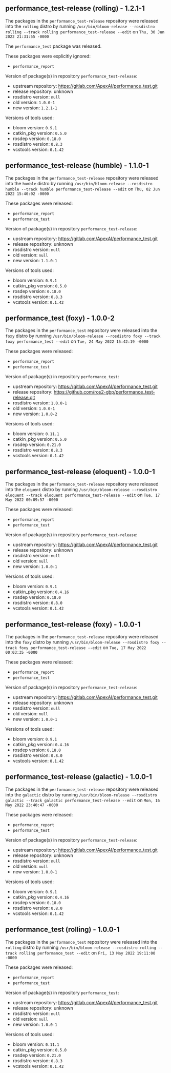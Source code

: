 ## performance_test-release (rolling) - 1.2.1-1

The packages in the `performance_test-release` repository were released into the `rolling` distro by running `/usr/bin/bloom-release --rosdistro rolling --track rolling performance_test-release --edit` on `Thu, 30 Jun 2022 21:31:55 -0000`

The `performance_test` package was released.

These packages were explicitly ignored:
- `performance_report`

Version of package(s) in repository `performance_test-release`:

- upstream repository: https://gitlab.com/ApexAI/performance_test.git
- release repository: unknown
- rosdistro version: `null`
- old version: `1.0.0-1`
- new version: `1.2.1-1`

Versions of tools used:

- bloom version: `0.9.1`
- catkin_pkg version: `0.5.0`
- rosdep version: `0.18.0`
- rosdistro version: `0.8.3`
- vcstools version: `0.1.42`


## performance_test-release (humble) - 1.1.0-1

The packages in the `performance_test-release` repository were released into the `humble` distro by running `/usr/bin/bloom-release --rosdistro humble --track humble performance_test-release --edit` on `Thu, 02 Jun 2022 15:40:02 -0000`

These packages were released:
- `performance_report`
- `performance_test`

Version of package(s) in repository `performance_test-release`:

- upstream repository: https://gitlab.com/ApexAI/performance_test.git
- release repository: unknown
- rosdistro version: `null`
- old version: `null`
- new version: `1.1.0-1`

Versions of tools used:

- bloom version: `0.9.1`
- catkin_pkg version: `0.5.0`
- rosdep version: `0.18.0`
- rosdistro version: `0.8.3`
- vcstools version: `0.1.42`


## performance_test (foxy) - 1.0.0-2

The packages in the `performance_test` repository were released into the `foxy` distro by running `/usr/bin/bloom-release --rosdistro foxy --track foxy performance_test --edit` on `Tue, 24 May 2022 15:42:19 -0000`

These packages were released:
- `performance_report`
- `performance_test`

Version of package(s) in repository `performance_test`:

- upstream repository: https://gitlab.com/ApexAI/performance_test.git
- release repository: https://github.com/ros2-gbp/performance_test-release.git
- rosdistro version: `1.0.0-1`
- old version: `1.0.0-1`
- new version: `1.0.0-2`

Versions of tools used:

- bloom version: `0.11.1`
- catkin_pkg version: `0.5.0`
- rosdep version: `0.21.0`
- rosdistro version: `0.8.3`
- vcstools version: `0.1.42`


## performance_test-release (eloquent) - 1.0.0-1

The packages in the `performance_test-release` repository were released into the `eloquent` distro by running `/usr/bin/bloom-release --rosdistro eloquent --track eloquent performance_test-release --edit` on `Tue, 17 May 2022 00:09:57 -0000`

These packages were released:
- `performance_report`
- `performance_test`

Version of package(s) in repository `performance_test-release`:

- upstream repository: https://gitlab.com/ApexAI/performance_test.git
- release repository: unknown
- rosdistro version: `null`
- old version: `null`
- new version: `1.0.0-1`

Versions of tools used:

- bloom version: `0.9.1`
- catkin_pkg version: `0.4.16`
- rosdep version: `0.18.0`
- rosdistro version: `0.8.0`
- vcstools version: `0.1.42`


## performance_test-release (foxy) - 1.0.0-1

The packages in the `performance_test-release` repository were released into the `foxy` distro by running `/usr/bin/bloom-release --rosdistro foxy --track foxy performance_test-release --edit` on `Tue, 17 May 2022 00:03:35 -0000`

These packages were released:
- `performance_report`
- `performance_test`

Version of package(s) in repository `performance_test-release`:

- upstream repository: https://gitlab.com/ApexAI/performance_test.git
- release repository: unknown
- rosdistro version: `null`
- old version: `null`
- new version: `1.0.0-1`

Versions of tools used:

- bloom version: `0.9.1`
- catkin_pkg version: `0.4.16`
- rosdep version: `0.18.0`
- rosdistro version: `0.8.0`
- vcstools version: `0.1.42`


## performance_test-release (galactic) - 1.0.0-1

The packages in the `performance_test-release` repository were released into the `galactic` distro by running `/usr/bin/bloom-release --rosdistro galactic --track galactic performance_test-release --edit` on `Mon, 16 May 2022 23:40:47 -0000`

These packages were released:
- `performance_report`
- `performance_test`

Version of package(s) in repository `performance_test-release`:

- upstream repository: https://gitlab.com/ApexAI/performance_test.git
- release repository: unknown
- rosdistro version: `null`
- old version: `null`
- new version: `1.0.0-1`

Versions of tools used:

- bloom version: `0.9.1`
- catkin_pkg version: `0.4.16`
- rosdep version: `0.18.0`
- rosdistro version: `0.8.0`
- vcstools version: `0.1.42`


## performance_test (rolling) - 1.0.0-1

The packages in the `performance_test` repository were released into the `rolling` distro by running `/usr/bin/bloom-release --rosdistro rolling --track rolling performance_test --edit` on `Fri, 13 May 2022 19:11:00 -0000`

These packages were released:
- `performance_report`
- `performance_test`

Version of package(s) in repository `performance_test`:

- upstream repository: https://gitlab.com/ApexAI/performance_test.git
- release repository: unknown
- rosdistro version: `null`
- old version: `null`
- new version: `1.0.0-1`

Versions of tools used:

- bloom version: `0.11.1`
- catkin_pkg version: `0.5.0`
- rosdep version: `0.21.0`
- rosdistro version: `0.8.3`
- vcstools version: `0.1.42`


